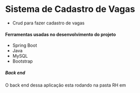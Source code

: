 # Sistema de Cadastro de Vagas

* Crud para fazer cadastro de vagas

#### Ferramentas usadas no desenvolvimento do projeto

* Spring Boot
* Java
* MySQL
* Bootstrap

##### Back end
O back end dessa aplicação esta rodando na pasta RH em

